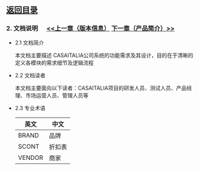
## [返回目录](../readme.md)  

### 2. 文档说明  &nbsp;&nbsp;&nbsp;&nbsp; [<<上一章（版本信息）](./1_Version.md) [下一章（产品简介）>>](./3_Description.md)

- 2.1 文档简介

  本文档主要描述 CASAITALIA公司系统的功能需求及其设计，目的在于清晰的定义各模块的需求细节及逻辑流程
- 2.2 文档读者

  本文档主要面向以下读者：CASAITALIA项目的研发人员、测试人员、产品经理、市场运营人员、管理人员等
- 2.3 专业术语

   英文 | 中文
  ----- | ---
  BRAND | 品牌
  SCONT | 折扣表
  VENDOR | 商家
